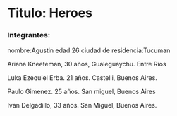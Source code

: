 # Titulo: Heroes

### Integrantes:

nombre:Agustin
edad:26
ciudad de residencia:Tucuman

Ariana Kneeteman, 30 años, Gualeguaychu. Entre Rios

Luka Ezequiel Erba. 21 años. Castelli, Buenos Aires.

Paulo Gimenez. 25 años. San miguel, Buenos Aires

Ivan Delgadillo, 33 años. San Miguel, Buenos Aires.
